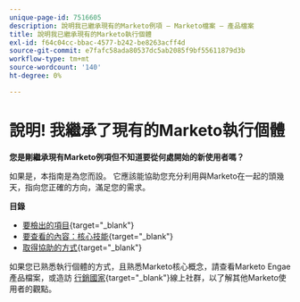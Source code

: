 ```yaml
---
unique-page-id: 7516605
description: 說明我已繼承現有的Marketo例項 — Marketo檔案 — 產品檔案
title: 說明我已繼承現有的Marketo執行個體
exl-id: f64c04cc-bbac-4577-b242-be8263acff4d
source-git-commit: e7fafc58ada80537dc5ab2085f9bf55611879d3b
workflow-type: tm+mt
source-wordcount: '140'
ht-degree: 0%

---
```


# 說明! 我繼承了現有的Marketo執行個體

**您是剛繼承現有Marketo例項但不知道要從何處開始的新使用者嗎？**

如果是，本指南是為您而設。 它應該能協助您充分利用與Marketo在一起的頭幾天，指向您正確的方向，滿足您的需求。

**目錄**

* [要檢出的項目](/help/marketo/getting-started/inheriting-a-marketo-instance/items-to-check-off.md){target=&quot;_blank&quot;}
* [要查看的內容：核心技能](/help/marketo/getting-started/inheriting-a-marketo-instance/things-to-review-core-skills.md){target=&quot;_blank&quot;}
* [取得協助的方式](/help/marketo/getting-started/inheriting-a-marketo-instance/ways-to-get-help.md){target=&quot;_blank&quot;}

如果您已熟悉執行個體的方式，且熟悉Marketo核心概念，請查看Marketo Engae產品檔案，或造訪 [行銷國家](https://nation.marketo.com/){target=&quot;_blank&quot;}線上社群，以了解其他Marketo使用者的觀點。
